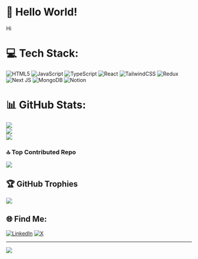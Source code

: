 # 💫 Hello World!
Hi


# 💻 Tech Stack:
![HTML5](https://img.shields.io/badge/html5-%23E34F26.svg?style=for-the-badge&logo=html5&logoColor=white) ![JavaScript](https://img.shields.io/badge/javascript-%23323330.svg?style=for-the-badge&logo=javascript&logoColor=%23F7DF1E) ![TypeScript](https://img.shields.io/badge/typescript-%23007ACC.svg?style=for-the-badge&logo=typescript&logoColor=white) ![React](https://img.shields.io/badge/react-%2320232a.svg?style=for-the-badge&logo=react&logoColor=%2361DAFB) ![TailwindCSS](https://img.shields.io/badge/tailwindcss-%2338B2AC.svg?style=for-the-badge&logo=tailwind-css&logoColor=white) ![Redux](https://img.shields.io/badge/redux-%23593d88.svg?style=for-the-badge&logo=redux&logoColor=white) ![Next JS](https://img.shields.io/badge/Next-black?style=for-the-badge&logo=next.js&logoColor=white) ![MongoDB](https://img.shields.io/badge/MongoDB-%234ea94b.svg?style=for-the-badge&logo=mongodb&logoColor=white) ![Notion](https://img.shields.io/badge/Notion-%23000000.svg?style=for-the-badge&logo=notion&logoColor=white)
# 📊 GitHub Stats:
![](https://github-readme-stats.vercel.app/api?username=The-BlackShadoww&theme=merko&hide_border=false&include_all_commits=false&count_private=false)<br/>
![](https://github-readme-streak-stats.herokuapp.com/?user=The-BlackShadoww&theme=merko&hide_border=false)<br/>
![](https://github-readme-stats.vercel.app/api/top-langs/?username=The-BlackShadoww&theme=merko&hide_border=false&include_all_commits=false&count_private=false&layout=compact)

### 🔝 Top Contributed Repo
![](https://github-contributor-stats.vercel.app/api?username=The-BlackShadoww&limit=5&theme=dark&combine_all_yearly_contributions=true)

## 🏆 GitHub Trophies
![](https://github-profile-trophy.vercel.app/?username=The-BlackShadoww&theme=radical&no-frame=true&no-bg=false&margin-w=4)

## 🌐 Find Me:
[![LinkedIn](https://img.shields.io/badge/LinkedIn-%230077B5.svg?logo=linkedin&logoColor=white)](https://linkedin.com/in/ashikur-rahman-5b55a4276) [![X](https://img.shields.io/badge/X-black.svg?logo=X&logoColor=white)](https://x.com/Rahman_jebal111) 

---
[![](https://visitcount.itsvg.in/api?id=The-BlackShadoww&icon=0&color=0)](https://visitcount.itsvg.in)

<!-- Proudly created with GPRM ( https://gprm.itsvg.in ) -->
